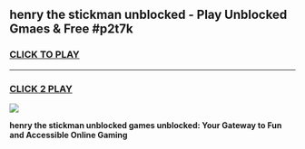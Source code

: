 
## henry the stickman unblocked - Play Unblocked Gmaes & Free #p2t7k
<h3>
<a href="https://news.freeplayer.one?title=henry_the_stickman_unblocked&ref=24F">CLICK TO PLAY</a></h3>
<hr>

<h3>
<a href="https://news.freeplayer.one?title=henry_the_stickman_unblocked&ref=24F">CLICK 2 PLAY</a>
  
</h3>

<a href="https://news.freeplayer.one?title=henry_the_stickman_unblocked&ref=24F/"><img src="https://clearcache.store/games.png"></a>


**henry the stickman unblocked games unblocked: Your Gateway to Fun and Accessible Online Gaming**
